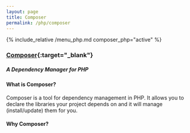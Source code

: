 ```yaml
---
layout: page
title: Composer
permalink: /php/composer
---
```


{% include_relative /menu_php.md composer_php="active" %}

### [Composer](https://getcomposer.org/){:target="_blank"}
##### A Dependency Manager for PHP

#### What is Composer?
Composer is a tool for dependency management in PHP. It allows you to declare the libraries your project depends on and it will manage (install/update) them for you.

#### Why Composer?
